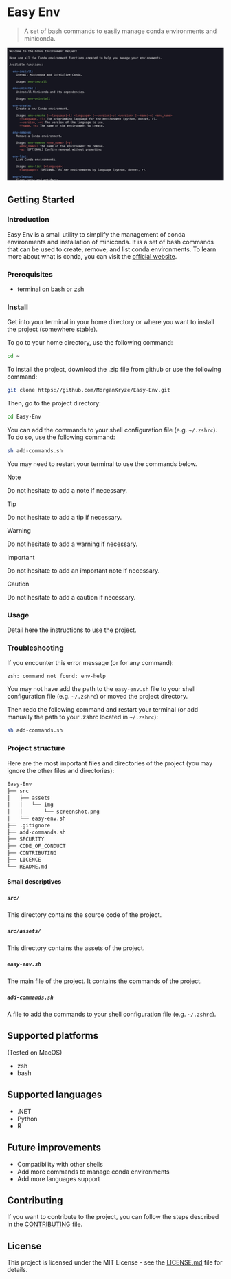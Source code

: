 # Easy Env

> A set of bash commands to easily manage conda environments and miniconda.

![screenshot](./src/assets/img/screenshot.jpg)

## Getting Started

### Introduction

Easy Env is a small utility to simplify the management of conda environments and installation of miniconda. It is a set of bash commands that can be used to create, remove, and list conda environments. To learn more about what is conda, you can visit the [official website](https://docs.conda.io/en/latest/).

### Prerequisites

- terminal on bash or zsh

### Install

Get into your terminal in your home directory or where you want to install the project (somewhere stable).

To go to your home directory, use the following command:

```sh
cd ~
```

To install the project, download the .zip file from github or use the following command:

```sh
git clone https://github.com/MorganKryze/Easy-Env.git
```

Then, go to the project directory:

```sh
cd Easy-Env
```

You can add the commands to your shell configuration file (e.g. `~/.zshrc`). To do so, use the following command:

```sh
sh add-commands.sh
```

You may need to restart your terminal to use the commands below.

> [!NOTE]
> Do not hesitate to add a note if necessary.

> [!TIP]
> Do not hesitate to add a tip if necessary.

> [!WARNING]
> Do not hesitate to add a warning if necessary.

> [!IMPORTANT]
> Do not hesitate to add an important note if necessary.

> [!CAUTION]
> Do not hesitate to add a caution if necessary.

### Usage

Detail here the instructions to use the project.

### Troubleshooting

If you encounter this error message (or for any command):

```plaintext
zsh: command not found: env-help
```

You may not have add the path to the `easy-env.sh` file to your shell configuration file (e.g. `~/.zshrc`) or moved the project directory.

Then redo the following command and restart your terminal (or add manually the path to your .zshrc located in `~/.zshrc`):

```sh
sh add-commands.sh
```

### Project structure

Here are the most important files and directories of the project (you may ignore the other files and directories):

```plaintext
Easy-Env
├── src
│   ├── assets
│   │   └── img
│   │       └── screenshot.png
│   └── easy-env.sh
├── .gitignore
├── add-commands.sh
├── SECURITY
├── CODE_OF_CONDUCT
├── CONTRIBUTING
├── LICENCE
└── README.md
```

#### Small descriptives

##### `src/`

This directory contains the source code of the project.

##### `src/assets/`

This directory contains the assets of the project.

##### `easy-env.sh`

The main file of the project. It contains the commands of the project.

##### `add-commands.sh`

A file to add the commands to your shell configuration file (e.g. `~/.zshrc`).

## Supported platforms

(Tested on MacOS)

- zsh
- bash

## Supported languages

- .NET
- Python
- R

## Future improvements

- Compatibility with other shells
- Add more commands to manage conda environments
- Add more languages support

## Contributing

If you want to contribute to the project, you can follow the steps described in the [CONTRIBUTING](CONTRIBUTING) file.

## License

This project is licensed under the MIT License - see the [LICENSE.md](LICENSE) file for details.

